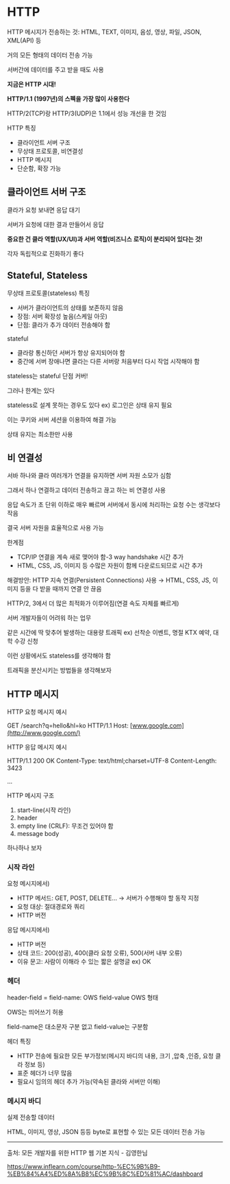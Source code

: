 # HTTP
HTTP 메시지가 전송하는 것: HTML, TEXT, 이미지, 음성, 영상, 파일, JSON, XML(API) 등

거의 모든 형태의 데이터 전송 가능

서버간에 데이터를 주고 받을 때도 사용

**지금은 HTTP 시대!**

**HTTP/1.1 (1997년)의 스펙을 가장 많이 사용한다**

HTTP/2(TCP)랑 HTTP/3(UDP)은 1.1에서 성능 개선을 한 것임 

HTTP 특징

- 클라이언트 서버 구조
- 무상태 프로토콜, 비연결성
- HTTP 메시지
- 단순함, 확장 가능

## 클라이언트 서버 구조

클라가 요청 보내면 응답 대기

서버가 요청에 대한 결과 만들어서 응답

**중요한 건 클라 역할(UX/UI)과 서버 역할(비즈니스 로직)이 분리되어 있다는 것!**

각자 독립적으로 진화하기 좋다

## Stateful, Stateless

무상태 프로토콜(stateless) 특징

- 서버가 클라이언트의 상태를 보존하지 않음
- 장점: 서버 확장성 높음(스케일 아웃)
- 단점: 클라가 추가 데이터 전송해야 함

stateful

- 클라랑 통신하던 서버가 항상 유지되어야 함
- 중간에 서버 장애나면 클라는 다른 서버랑 처음부터 다시 작업 시작해야 함

stateless는 stateful 단점 커버!

그러나 한계는 있다

stateless로 설계 못하는 경우도 있다 ex) 로그인은 상태 유지 필요

이는 쿠키와 서버 세션을 이용하여 해결 가능

상태 유지는 최소한만 사용

## 비 연결성

서바 하나와 클라 여러개가 연결을 유지하면 서버 자원 소모가 심함

그래서 하나 연결하고 데이터 전송하고 끊고 하는 비 연결성 사용

응답 속도가 초 단위 이하로 매우 빠르며 서버에서 동시에 처리하는 요청 수는 생각보다 작음

결국 서버 자원을 효율적으로 사용 가능

한계점

- TCP/IP 연결을 계속 새로 맺어야 함-3 way handshake 시간 추가
- HTML, CSS, JS, 이미지 등 수많은 자원이 함께 다운로드되므로 시간 추가

해결방안: HTTP 지속 연결(Persistent Connections) 사용 → HTML, CSS, JS, 이미지 등을 다 받을 때까지 연결 안 끊음

HTTP/2, 3에서 더 많은 최적화가 이루어짐(연결 속도 자체를 빠르게)

서버 개발자들이 어려워 하는 업무

같은 시간에 딱 맞추어 발생하는 대용량 트래픽 ex) 선착순 이벤트, 명절 KTX 예약, 대학 수강 신청

이런 상황에서도 stateless를 생각해야 함

트래픽을 분산시키는 방법들을 생각해보자

## HTTP 메시지

HTTP 요청 메시지 예시

GET /search?q=hello&hl=ko HTTP/1.1
Host: [www.google.com](http://www.google.com/)

HTTP 응답 메시지 예시

HTTP/1.1 200 OK Content-Type: text/html;charset=UTF-8 Content-Length: 3423


<html>
	<body>...</body>
</html>


HTTP 메시지 구조

1. start-line(시작 라인)
2. header
3. empty line (CRLF): 무조건 있어야 함
4. message body  

하나하나 보자

### 시작 라인

요청 메시지에서)

- HTTP 메서드: GET, POST, DELETE... → 서버가 수행해야 할 동작 지정
- 요청 대상: 절대경로와 쿼리
- HTTP 버전

응답 메시지에서)

- HTTP 버전
- 상태 코드: 200(성공), 400(클라 요청 오류), 500(서버 내부 오류)
- 이유 문고: 사람이 이해라 수 있는 짧은 설명글 ex) OK

### 헤더

header-field = field-name: OWS field-value OWS 형태

OWS는 띄어쓰기 허용

field-name은 대소문자 구분 없고 field-value는 구분함

헤더 특징

- HTTP 전송에 필요한 모든 부가정보(메시지 바디의 내용, 크기 ,압축 ,인증, 요청 클라 정보 등)
- 표준 헤더가 너무 많음
- 필요시 임의의 헤더 추가 가능(약속된 클라와 서버만 이해)

### 메시지 바디

실제 전송할 데이터

HTML, 이미지, 영상, JSON 등등 byte로 표현할 수 있는 모든 데이터 전송 가능

---
출처: 모든 개발자를 위한 HTTP 웹 기본 지식 - 김영한님

https://www.inflearn.com/course/http-%EC%9B%B9-%EB%84%A4%ED%8A%B8%EC%9B%8C%ED%81%AC/dashboard
